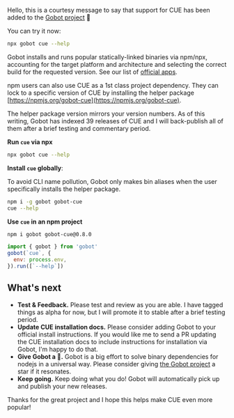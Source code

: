 Hello, this is a courtesy message to say that support for CUE has been added to the [Gobot project](https://www.npmjs.com/package/gobot) 🎸

You can try it now:

```bash
npx gobot cue --help
```

Gobot installs and runs popular statically-linked binaries via npm/npx, accounting for the target platform and architecture and selecting the correct build for the requested version. See our list of [official apps](https://www.npmjs.com/package/gobot#official-gobot-apps).

npm users can also use CUE as a 1st class project dependency. They can lock to a specific version of CUE by installing the helper package [https://npmjs.org/gobot-cue](https://npmjs.org/gobot-cue).

The helper package version mirrors your version numbers. As of this writing, Gobot has indexed 39 releases of CUE and I will back-publish all of them after a brief testing and commentary period.

**Run `cue` via npx**

```bash
npx gobot cue --help
```

**Install `cue` globally**:

To avoid CLI name pollution, Gobot only makes bin aliases when the user specifically installs the helper package.

```bash
npm i -g gobot gobot-cue
cue --help
```

**Use `cue` in an npm project**

```bash
npm i gobot gobot-cue@0.8.0
```

```js
import { gobot } from 'gobot'
gobot(`cue`, {
  env: process.env,
}).run([`--help`])
```



## What's next

- **Test & Feedback.** Please test and review as you are able. I have tagged things as alpha for now, but I will promote it to stable after a brief testing period.
- **Update CUE installation docs.** Please consider adding Gobot to your official install instructions. If you would like me to send a PR updating the CUE installation docs to include instructions for installation via Gobot, I'm happy to do that.
- **Give Gobot a 💫.** Gobot is a big effort to solve binary dependencies for nodejs in a universal way. Please consider giving [the Gobot project](https://github.com/benallfree/gobot) a star if it resonates.
- **Keep going.** Keep doing what you do! Gobot will automatically pick up and publish your new releases.

Thanks for the great project and I hope this helps make CUE even more popular!
